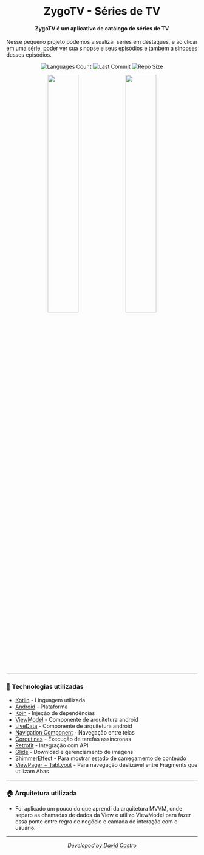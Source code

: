 <div  align="center">
<!-- Top Image and Title -->
<h1>
ZygoTV - Séries de TV
</h1>
<!-- Subtitle/Description -->
<h4>ZygoTV é um aplicativo de catálogo de séries de TV</h4>
  <p align="left">
  Nesse pequeno projeto podemos visualizar séries em destaques, e ao clicar em uma série, poder ver sua sinopse e seus episódios e também a sinopses desses episódios.
  </p>
<p>
<!-- Image Shields -->
<img  alt="Languages Count"  src="https://img.shields.io/github/languages/count/DavidCastroUFC/android-challenge">
<img  alt="Last Commit"  src="https://img.shields.io/github/last-commit/DavidCastroUFC/android-challenge">
<img  alt="Repo Size"  src="https://img.shields.io/github/repo-size/DavidCastroUFC/android-challenge">
</a>
</p>
  
<img  width="40%"  src="https://i.imgur.com/9FQ9OzH.png">
<img  width="40%"  src="https://i.imgur.com/Q1KFvwE.png">
</div>

---

### :rocket: Technologias utilizadas
- [Kotlin](https://kotlinlang.org) - Linguagem utilizada
- [Android](https://developer.android.com) - Plataforma
- [Koin](https://insert-koin.io) - Injeção de dependências
- [ViewModel](https://developer.android.com/topic/libraries/architecture/viewmodel) - Componente de arquitetura android
- [LiveData](https://developer.android.com/topic/libraries/architecture/livedata) - Componente de arquitetura android
- [Navigation Component](https://developer.android.com/guide/navigation/navigation-getting-started) - Navegação entre telas
- [Coroutines](https://developer.android.com/kotlin/coroutines) - Execução de tarefas assíncronas
- [Retrofit](https://square.github.io/retrofit) - Integração com API
- [Glide](https://github.com/bumptech/glide) - Download e gerenciamento de imagens
- [ShimmerEffect](https://facebook.github.io/shimmer-android/) - Para mostrar estado de carregamento de conteúdo
- [ViewPager + TabLyout](https://developer.android.com/guide/navigation/navigation-swipe-view?hl=pt) - Para navegação deslizável entre Fragments que utilizam Abas
---

### 🏠 Arquitetura utilizada
- Foi aplicado um pouco do que aprendi da arquitetura MVVM, onde separo as chamadas de dados da View e utilizo ViewModel para fazer essa ponte entre regra de negócio e camada de interação com o usuário.
---
<div align="center">
<p><i>Developed by <a href="https://www.linkedin.com/in/dvdcastro/">David Castro</i></p>
</div>
<p>

